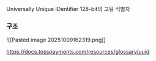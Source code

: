 Universally Unique IDentifier
128-bit의 고유 식별자

### 구조
![[Pasted image 20251009162319.png]]

https://docs.tosspayments.com/resources/glossary/uuid